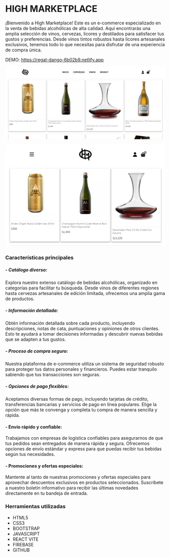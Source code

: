 # HIGH MARKETPLACE
¡Bienvenido a High Marketplace! Este es un e-commerce especializado en la venta de bebidas alcohólicas de alta calidad. Aquí encontrarás una amplia selección de vinos, cervezas, licores y destilados para satisfacer tus gustos y preferencias. Desde vinos tintos robustos hasta licores artesanales exclusivos, tenemos todo lo que necesitas para disfrutar de una experiencia de compra única.

DEMO: https://regal-dango-6b02b9.netlify.app

![Imagen de la tienda](./src/imagenes/tienda.png)

![Imagen de la tienda](./src/imagenes/tienda-responsive.png)

### Características principales

##### - Catálogo diverso: 
Explora nuestro extenso catálogo de bebidas alcohólicas, organizado en categorías para facilitar tu búsqueda. Desde vinos de diferentes regiones hasta cervezas artesanales de edición limitada, ofrecemos una amplia gama de productos.

##### - Información detallada:
Obtén información detallada sobre cada producto, incluyendo descripciones, notas de cata, puntuaciones y opiniones de otros clientes. Esto te ayudará a tomar decisiones informadas y descubrir nuevas bebidas que se adapten a tus gustos.
 
##### - Proceso de compra seguro:
 Nuestra plataforma de e-commerce utiliza un sistema de seguridad robusto para proteger tus datos personales y financieros. Puedes estar tranquilo sabiendo que tus transacciones son seguras.
 
##### - Opciones de pago flexibles:
Aceptamos diversas formas de pago, incluyendo tarjetas de crédito, transferencias bancarias y servicios de pago en línea populares. Elige la opción que más te convenga y completa tu compra de manera sencilla y rápida.

#### - Envío rápido y confiable: 
Trabajamos con empresas de logística confiables para asegurarnos de que tus pedidos sean entregados de manera rápida y segura. Ofrecemos opciones de envío estándar y express para que puedas recibir tus bebidas según tus necesidades.

#### - Promociones y ofertas especiales:
Mantente al tanto de nuestras promociones y ofertas especiales para aprovechar descuentos exclusivos en productos seleccionados. Suscríbete a nuestro boletín informativo para recibir las últimas novedades directamente en tu bandeja de entrada.

### Herramientas utilizadas
- HTML5
- CSS3
- BOOTSTRAP
- JAVASCRIPT
- REACT VITE
- FIREBASE
- GITHUB